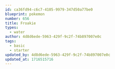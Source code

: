 ```yaml
---
id: ca36fd94-c6c7-4105-9979-347d50a77be0
blueprint: pokemon
number: 656
title: Froakie
types:
  - water
author: 4d8d6ede-5963-429f-9c2f-74b897007e0c
tags:
  - basic
  - starter
updated_by: 4d8d6ede-5963-429f-9c2f-74b897007e0c
updated_at: 1716515716
---
```


